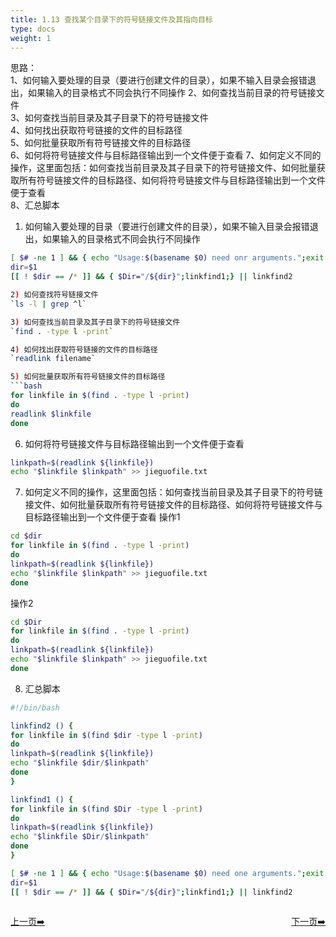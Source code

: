 ```yaml
---
title: 1.13 查找某个目录下的符号链接文件及其指向目标                     
type: docs
weight: 1
---
```


思路：   
1、如何输入要处理的目录（要进行创建文件的目录），如果不输入目录会报错退出，如果输入的目录格式不同会执行不同操作
2、如何查找当前目录的符号链接文件     
3、如何查找当前目录及其子目录下的符号链接文件     
4、如何找出获取符号链接的文件的目标路径   
5、如何批量获取所有符号链接文件的目标路径    
6、如何将符号链接文件与目标路径输出到一个文件便于查看 
7、如何定义不同的操作，这里面包括：如何查找当前目录及其子目录下的符号链接文件、如何批量获取所有符号链接文件的目标路径、如何将符号链接文件与目标路径输出到一个文件便于查看   
8、汇总脚本   

1) 如何输入要处理的目录（要进行创建文件的目录），如果不输入目录会报错退出，如果输入的目录格式不同会执行不同操作   
```bash
[ $# -ne 1 ] && { echo "Usage:$(basename $0) need onr arguments.";exit 1; }
dir=$1
[[ ! $dir == /* ]] && { $Dir="/${dir}";linkfind1;} || linkfind2 

2) 如何查找符号链接文件      
`ls -l | grep ^l`   

3) 如何查找当前目录及其子目录下的符号链接文件   
`find . -type l -print`   

4) 如何找出获取符号链接的文件的目标路径  
`readlink filename`   

5) 如何批量获取所有符号链接文件的目标路径    
```bash
for linkfile in $(find . -type l -print)
do
readlink $linkfile
done
```   

6) 如何将符号链接文件与目标路径输出到一个文件便于查看   
```bash
linkpath=$(readlink ${linkfile})      
echo "$linkfile $linkpath" >> jieguofile.txt   
```  

7) 如何定义不同的操作，这里面包括：如何查找当前目录及其子目录下的符号链接文件、如何批量获取所有符号链接文件的目标路径、如何将符号链接文件与目标路径输出到一个文件便于查看
操作1  
```bash
cd $dir
for linkfile in $(find . -type l -print)
do
linkpath=$(readlink ${linkfile})      
echo "$linkfile $linkpath" >> jieguofile.txt 
done
```   

操作2   
```bash
cd $Dir
for linkfile in $(find . -type l -print)
do
linkpath=$(readlink ${linkfile})      
echo "$linkfile $linkpath" >> jieguofile.txt 
done
```   
8) 汇总脚本   
```bash
#!/bin/bash

linkfind2 () {
for linkfile in $(find $dir -type l -print)
do
linkpath=$(readlink ${linkfile})      
echo "$linkfile $dir/$linkpath" 
done
}

linkfind1 () {
for linkfile in $(find $Dir -type l -print)
do
linkpath=$(readlink ${linkfile})      
echo "$linkfile $Dir/$linkpath" 
done
}

[ $# -ne 1 ] && { echo "Usage:$(basename $0) need one arguments.";exit 1; }
dir=$1
[[ ! $dir == /* ]] && { $Dir="/${dir}";linkfind1;} || linkfind2
```   

<div style="display: flex;justify-content: space-between;align-items: center;">
<p><a href="https://books.linuxwt.com/linuxwtsbc/ChapterOne/shell12">上一页➡️</a></p>
<p><a href="https://books.linuxwt.com/linuxwtsbc/ChapterOne/shell14">下一页➡️</a></p>
</div>